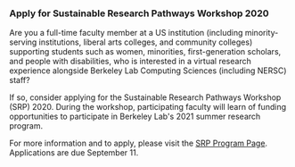 ### Apply for Sustainable Research Pathways Workshop 2020

Are you a full-time faculty member at a US institution (including 
minority-serving institutions, liberal arts colleges, and community colleges) 
supporting students such as women, minorities, first-generation scholars, and 
people with disabilities, who is interested in a virtual research experience 
alongside Berkeley Lab Computing Sciences (including NERSC) staff?

If so, consider applying for the Sustainable Research Pathways Workshop 
(SRP) 2020. During the workshop, participating faculty will learn of funding
opportunities to participate in Berkeley Lab's 2021 summer research program.

For more information and to apply, please visit the 
[SRP Program Page](http://shinstitute.org/srp-application/). Applications are
due September 11.
